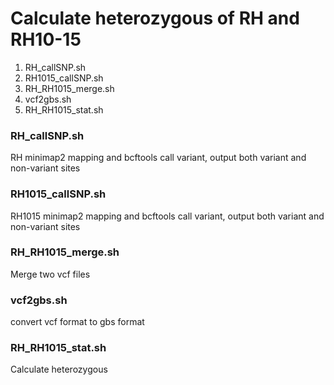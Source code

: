 # Calculate heterozygous of RH and RH10-15
1. RH_callSNP.sh
2. RH1015_callSNP.sh
3. RH_RH1015_merge.sh
4. vcf2gbs.sh
5. RH_RH1015_stat.sh


### RH_callSNP.sh
RH minimap2 mapping and bcftools call variant, output both variant and non-variant sites 
### RH1015_callSNP.sh
RH1015 minimap2 mapping and bcftools call variant, output both variant and non-variant sites 
### RH_RH1015_merge.sh
Merge two vcf files
### vcf2gbs.sh
convert vcf format to gbs format
### RH_RH1015_stat.sh
Calculate heterozygous

